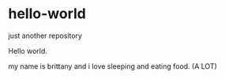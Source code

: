 # hello-world
just another repository

Hello world.

my name is brittany and i love sleeping and eating food. (A LOT)
